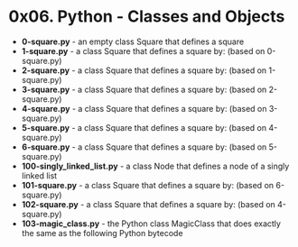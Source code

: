 <h1>0x06. Python - Classes and Objects</h1>
<ul>
<li><b>0-square.py</b> - an empty class Square that defines a square</li>
<li><b>1-square.py</b> - a class Square that defines a square by: (based on 0-square.py)</li>
<li><b>2-square.py</b> - a class Square that defines a square by: (based on 1-square.py)</li>
<li><b>3-square.py</b> - a class Square that defines a square by: (based on 2-square.py)</li>
<li><b>4-square.py</b> - a class Square that defines a square by: (based on 3-square.py)</li>
<li><b>5-square.py</b> - a class Square that defines a square by: (based on 4-square.py)</li>
<li><b>6-square.py</b> - a class Square that defines a square by: (based on 5-square.py)</li>
<li><b>100-singly_linked_list.py</b> - a class Node that defines a node of a singly linked list</li>
<li><b>101-square.py</b> - a class Square that defines a square by: (based on 6-square.py)</li>
<li><b>102-square.py</b> - a class Square that defines a square by: (based on 4-square.py)</li>
<li><b>103-magic_class.py</b> - the Python class MagicClass that does exactly the same as the following Python bytecode</li>
</ul>
